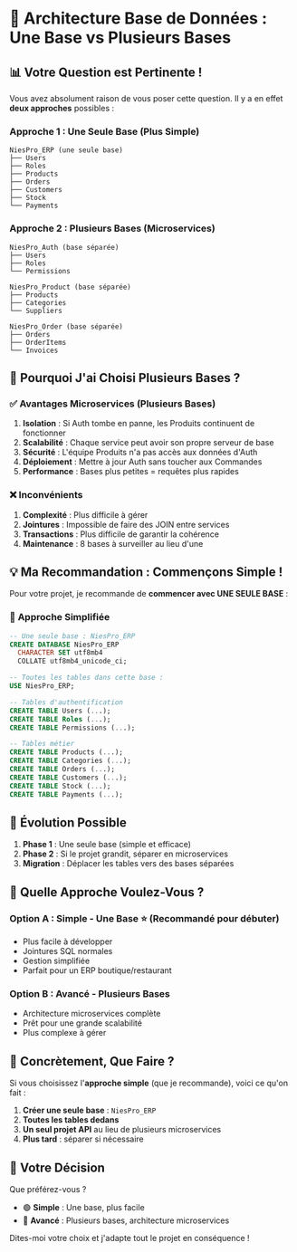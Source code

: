 # 🤔 Architecture Base de Données : Une Base vs Plusieurs Bases

## 📊 Votre Question est Pertinente !

Vous avez absolument raison de vous poser cette question. Il y a en effet **deux approches** possibles :

### Approche 1 : **Une Seule Base** (Plus Simple)
```
NiesPro_ERP (une seule base)
├── Users
├── Roles  
├── Products
├── Orders
├── Customers
├── Stock
└── Payments
```

### Approche 2 : **Plusieurs Bases** (Microservices)
```
NiesPro_Auth (base séparée)
├── Users
├── Roles
└── Permissions

NiesPro_Product (base séparée)  
├── Products
├── Categories
└── Suppliers

NiesPro_Order (base séparée)
├── Orders
├── OrderItems
└── Invoices
```

## 🎯 Pourquoi J'ai Choisi Plusieurs Bases ?

### ✅ **Avantages Microservices (Plusieurs Bases)**
1. **Isolation** : Si Auth tombe en panne, les Produits continuent de fonctionner
2. **Scalabilité** : Chaque service peut avoir son propre serveur de base
3. **Sécurité** : L'équipe Produits n'a pas accès aux données d'Auth
4. **Déploiement** : Mettre à jour Auth sans toucher aux Commandes
5. **Performance** : Bases plus petites = requêtes plus rapides

### ❌ **Inconvénients**
1. **Complexité** : Plus difficile à gérer
2. **Jointures** : Impossible de faire des JOIN entre services
3. **Transactions** : Plus difficile de garantir la cohérence
4. **Maintenance** : 8 bases à surveiller au lieu d'une

## 💡 **Ma Recommandation : Commençons Simple !**

Pour votre projet, je recommande de **commencer avec UNE SEULE BASE** :

### 🎯 **Approche Simplifiée**

```sql
-- Une seule base : NiesPro_ERP
CREATE DATABASE NiesPro_ERP 
  CHARACTER SET utf8mb4 
  COLLATE utf8mb4_unicode_ci;

-- Toutes les tables dans cette base :
USE NiesPro_ERP;

-- Tables d'authentification
CREATE TABLE Users (...);
CREATE TABLE Roles (...);
CREATE TABLE Permissions (...);

-- Tables métier
CREATE TABLE Products (...);
CREATE TABLE Categories (...);
CREATE TABLE Orders (...);
CREATE TABLE Customers (...);
CREATE TABLE Stock (...);
CREATE TABLE Payments (...);
```

## 🔄 **Évolution Possible**

1. **Phase 1** : Une seule base (simple et efficace)
2. **Phase 2** : Si le projet grandit, séparer en microservices
3. **Migration** : Déplacer les tables vers des bases séparées

## 🚀 **Quelle Approche Voulez-Vous ?**

### Option A : **Simple - Une Base** ⭐ (Recommandé pour débuter)
- Plus facile à développer
- Jointures SQL normales
- Gestion simplifiée
- Parfait pour un ERP boutique/restaurant

### Option B : **Avancé - Plusieurs Bases** 
- Architecture microservices complète
- Prêt pour une grande scalabilité
- Plus complexe à gérer

## 📝 **Concrètement, Que Faire ?**

Si vous choisissez l'**approche simple** (que je recommande), voici ce qu'on fait :

1. **Créer une seule base** : `NiesPro_ERP`
2. **Toutes les tables dedans**
3. **Un seul projet API** au lieu de plusieurs microservices
4. **Plus tard** : séparer si nécessaire

## 🤝 **Votre Décision**

Que préférez-vous ?
- 🟢 **Simple** : Une base, plus facile
- 🔵 **Avancé** : Plusieurs bases, architecture microservices

Dites-moi votre choix et j'adapte tout le projet en conséquence !